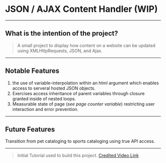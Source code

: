 # JSON / AJAX Content Handler (WIP)

----
## What is the intention of the project?

> A small project to display how content on a website can be updated using XMLHttpRequests, JSON, and Ajax.

----
## Notable Features
1. the use of variable-interpolation within an html argument which enables access to serveral hosted JSON objects.
2. Exercises access inheritance of parent variables through closure granted inside of nested loops.
3. Measurable state of page (*see page counter variable*) restricting user interaction and error prevention.

----
## Future Features
Transition from pet cataloging to sports cataloging using true API access.

----
> Initial Tutorial used to build this project.
[Credited Video Link](https://www.youtube.com/watch?v=rJesac0_Ftw)
